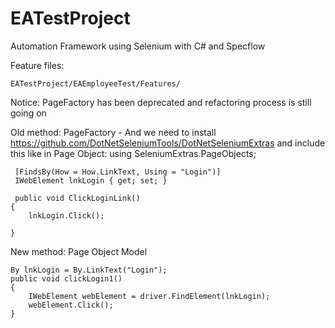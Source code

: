 # EATestProject

Automation Framework using Selenium with C# and Specflow 

Feature files:
```
EATestProject/EAEmployeeTest/Features/
```

Notice: PageFactory has been deprecated and refactoring process is still going on 

Old method: PageFactory - And we need to install https://github.com/DotNetSeleniumTools/DotNetSeleniumExtras and include this like in Page Object: using SeleniumExtras.PageObjects; 
```
 [FindsBy(How = How.LinkText, Using = "Login")]
 IWebElement lnkLogin { get; set; }
 
 public void ClickLoginLink()
{
    lnkLogin.Click();

}
```
New method: Page Object Model 
```
By lnkLogin = By.LinkText("Login");
public void clickLogin1()
{
    IWebElement webElement = driver.FindElement(lnkLogin);
    webElement.Click();
}
```
